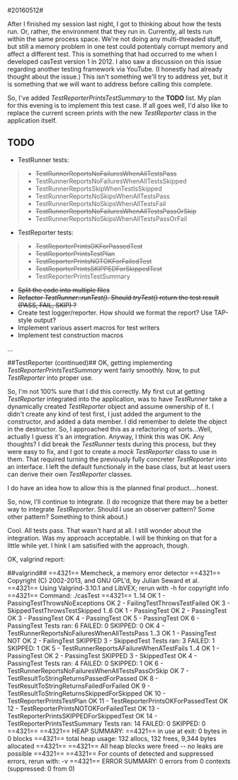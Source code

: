 #20160512#

After I finished my session last night, I got to thinking about how the tests run.  Or, rather, the environment that they run in.  Currently, all tests run within the same process space.  We're not doing any multi-threaded stuff, but still a memory problem in one test could potentialy corrupt memory and affect a different test.  This is something that had occurred to me when I developed casTest version 1 in 2012.  I also saw a discussion on this issue regarding another testing framework via YouTube.  (I honestly had already thought about the issue.)  This isn't something we'll try to address yet, but it is something that we will want to address before calling this complete.

So, I've added *TestReporterPrintsTestSummary* to the **TODO** list.  My plan for this evening is to implement this test case.  If all goes well, I'd also like to replace the current screen prints with the new *TestReporter* class in the application itself.

**TODO**
--------
* TestRunner tests:

>* <del>TestRunnerReportsNoFailuresWhenAllTestsPass</del>
>* TestRunnerReportsNoFailuresWhenAllTestsSkipped
>* TestRunnerReportsSkipWhenTestIsSkipped
>* TestRunnerReportsNoSkipsWhenAllTestsPass
>* TestRunnerReportsNoSkipsWhenAllTestsFail
>* <del>TestRunnerReportsNoFailuresWhenAllTestsPassOrSkip</del>
>* TestRunnerReportsNoSkipsWhenAllTestsPassOrFail

* TestReporter tests:
>* <del>TestReporterPrintsOKForPassedTest</del>
>* <del>TestReporterPrintsTestPlan</del>
>* <del>TestReporterPrintsNOTOKForFailedTest</del>
>* <del>TestReporterPrintsSKIPPEDForSkippedTest</del>
>* TestReporterPrintsTestSummary

* <del>Split the code into multiple files</del>
* <del>Refactor *TestRunner::runTest()*.  Should *tryTest()* return the test result (PASS, FAIL, SKIP) ?</del>
* Create test logger/reporter.  How should we format the report?  Use TAP-style output?
* Implement various assert macros for test writers
* Implement test construction macros

...

##TestReporter (continued)##
OK, getting implementing *TestReporterPrintsTestSummary* went fairly smoothly.  Now, to put *TestReporter* into proper use.

So, I'm not 100% sure that I did this correctly.  My first cut at getting *TestReporter* integrated into the application, was to have *TestRunner* take a dynamically created *TestReporter* object and assume ownership of it.  I didn't create any kind of test first, I just added the argument to the constructor, and added a data member.  I did remember to delete the object in the destructor.  So, I approached this as a refactoring of sorts...Well, actually I guess it's an integration.  Anyway, I think this was OK.  Any thoughts?  I did break the *TestRunner* tests during this process, but they were easy to fix, and I got to create a *mock* *TestReporter* class to use in them.  That required turning the previously fully concreter *TestReporter* into an interface.  I left the default functionaly in the base class, but at least users can derive their own *TestReporter* classes.

I do have an idea how to allow this is the planned final product....honest.

So, now, I'll continue to integrate.  (I do recognize that there may be a better way to integrate *TestReporter*.  Should I use an observer pattern?  Some other pattern?  Something to think about.)

Cool.  All tests pass.  That wasn't hard at all.  I still wonder about the integration.  Was my approach acceptable.  I will be thinking on that for a little while yet.  I hink I am satisified with the approach, though.

OK, valgrind report:

##valgrind##
	==4321== Memcheck, a memory error detector
	==4321== Copyright (C) 2002-2013, and GNU GPL'd, by Julian Seward et al.
	==4321== Using Valgrind-3.10.1 and LibVEX; rerun with -h for copyright info
	==4321== Command: ./casTest
	==4321== 
	1..14
		OK 1 - PassingTestThrowsNoExceptions
		OK 2 - FailingTestThrowsTestFailed
		OK 3 - SkippedTestThrowsTestSkipped
		1..6
			OK 1 - PassingTest
			OK 2 - PassingTest
			OK 3 - PassingTest
			OK 4 - PassingTest
			OK 5 - PassingTest
			OK 6 - PassingTest
		Tests ran: 6
			FAILED: 0
			SKIPPED: 0
		OK 4 - TestRunnerReportsNoFailuresWhenAllTestsPass
		1..3
			OK 1 - PassingTest
			NOT OK 2 - FailingTest
			SKIPPED 3 - SkippedTest
		Tests ran: 3
			FAILED: 1
			SKIPPED: 1
		OK 5 - TestRunnerReportsAFailureWhenATestFails
		1..4
			OK 1 - PassingTest
			OK 2 - PassingTest
			SKIPPED 3 - SkippedTest
			OK 4 - PassingTest
		Tests ran: 4
			FAILED: 0
			SKIPPED: 1
		OK 6 - TestRunnerReportsNoFailuresWhenAllTestsPassOrSkip
		OK 7 - TestResultToStringReturnsPassedForPassed
		OK 8 - TestResultToStringReturnsFailedForFailed
		OK 9 - TestResultToStringReturnsSkippedForSkipped
		OK 10 - TestReporterPrintsTestPlan
		OK 11 - TestReporterPrintsOKForPassedTest
		OK 12 - TestReporterPrintsNOTOKForFailedTest
		OK 13 - TestReporterPrintsSKIPPEDForSkippedTest
		OK 14 - TestReporterPrintsTestSummary
	Tests ran: 14
		FAILED: 0
		SKIPPED: 0
	==4321== 
	==4321== HEAP SUMMARY:
	==4321==     in use at exit: 0 bytes in 0 blocks
	==4321==   total heap usage: 132 allocs, 132 frees, 9,344 bytes allocated
	==4321== 
	==4321== All heap blocks were freed -- no leaks are possible
	==4321== 
	==4321== For counts of detected and suppressed errors, rerun with: -v
	==4321== ERROR SUMMARY: 0 errors from 0 contexts (suppressed: 0 from 0)
